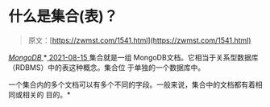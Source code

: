 <!--yml
category: 未分类
date: 0001-01-01 00:00:00
-->

# 什么是集合(表)？

> 原文：[https://zwmst.com/1541.html](https://zwmst.com/1541.html)

   [ *MongoDB* ](https://zwmst.com/mongodb)*[ <time datetime="2021-08-15T15:26:22+08:00"> 2021-08-15 </time> ](https://zwmst.com/1541.html)  集合就是一组 MongoDB文档。它相当于关系型数据库（RDBMS）中的表这种概念。集合位 于单独的一个数据库中。

一个集合内的多个文档可以有多个不同的字段。一般来说，集合中的文档都有着相同或相关的 目的。*